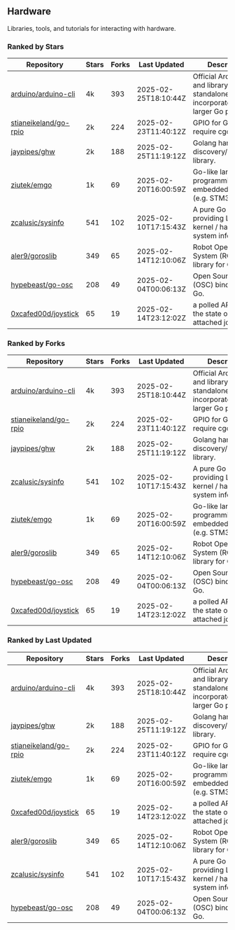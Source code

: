 ## Hardware

Libraries, tools, and tutorials for interacting with hardware.

### Ranked by Stars

| Repository | Stars | Forks | Last Updated | Description | 
|------------|-------|-------|--------------|-------------|
| [arduino/arduino-cli](https://github.com/arduino/arduino-cli) | 4k | 393 | 2025-02-25T18:10:44Z |  Official Arduino CLI and library. Can run standalone, or be incorporated into larger Go projects. |
| [stianeikeland/go-rpio](https://github.com/stianeikeland/go-rpio) | 2k | 224 | 2025-02-23T11:40:12Z |  GPIO for Go, doesn't require cgo. |
| [jaypipes/ghw](https://github.com/jaypipes/ghw) | 2k | 188 | 2025-02-25T11:19:12Z |  Golang hardware discovery/inspection library. |
| [ziutek/emgo](https://github.com/ziutek/emgo) | 1k | 69 | 2025-02-20T16:00:59Z |  Go-like language for programming embedded systems (e.g. STM32 MCU). |
| [zcalusic/sysinfo](https://github.com/zcalusic/sysinfo) | 541 | 102 | 2025-02-10T17:15:43Z |  A pure Go library providing Linux OS / kernel / hardware system information. |
| [aler9/goroslib](https://github.com/aler9/goroslib) | 349 | 65 | 2025-02-14T12:10:06Z |  Robot Operating System (ROS) library for Go. |
| [hypebeast/go-osc](https://github.com/hypebeast/go-osc) | 208 | 49 | 2025-02-04T00:06:13Z |  Open Sound Control (OSC) bindings for Go. |
| [0xcafed00d/joystick](https://github.com/0xcafed00d/joystick) | 65 | 19 | 2025-02-14T23:12:02Z |  a polled API to read the state of an attached joystick. |

### Ranked by Forks

| Repository | Stars | Forks | Last Updated | Description | 
|------------|-------|-------|--------------|-------------|
| [arduino/arduino-cli](https://github.com/arduino/arduino-cli) | 4k | 393 | 2025-02-25T18:10:44Z |  Official Arduino CLI and library. Can run standalone, or be incorporated into larger Go projects. |
| [stianeikeland/go-rpio](https://github.com/stianeikeland/go-rpio) | 2k | 224 | 2025-02-23T11:40:12Z |  GPIO for Go, doesn't require cgo. |
| [jaypipes/ghw](https://github.com/jaypipes/ghw) | 2k | 188 | 2025-02-25T11:19:12Z |  Golang hardware discovery/inspection library. |
| [zcalusic/sysinfo](https://github.com/zcalusic/sysinfo) | 541 | 102 | 2025-02-10T17:15:43Z |  A pure Go library providing Linux OS / kernel / hardware system information. |
| [ziutek/emgo](https://github.com/ziutek/emgo) | 1k | 69 | 2025-02-20T16:00:59Z |  Go-like language for programming embedded systems (e.g. STM32 MCU). |
| [aler9/goroslib](https://github.com/aler9/goroslib) | 349 | 65 | 2025-02-14T12:10:06Z |  Robot Operating System (ROS) library for Go. |
| [hypebeast/go-osc](https://github.com/hypebeast/go-osc) | 208 | 49 | 2025-02-04T00:06:13Z |  Open Sound Control (OSC) bindings for Go. |
| [0xcafed00d/joystick](https://github.com/0xcafed00d/joystick) | 65 | 19 | 2025-02-14T23:12:02Z |  a polled API to read the state of an attached joystick. |

### Ranked by Last Updated

| Repository | Stars | Forks | Last Updated | Description | 
|------------|-------|-------|--------------|-------------|
| [arduino/arduino-cli](https://github.com/arduino/arduino-cli) | 4k | 393 | 2025-02-25T18:10:44Z |  Official Arduino CLI and library. Can run standalone, or be incorporated into larger Go projects. |
| [jaypipes/ghw](https://github.com/jaypipes/ghw) | 2k | 188 | 2025-02-25T11:19:12Z |  Golang hardware discovery/inspection library. |
| [stianeikeland/go-rpio](https://github.com/stianeikeland/go-rpio) | 2k | 224 | 2025-02-23T11:40:12Z |  GPIO for Go, doesn't require cgo. |
| [ziutek/emgo](https://github.com/ziutek/emgo) | 1k | 69 | 2025-02-20T16:00:59Z |  Go-like language for programming embedded systems (e.g. STM32 MCU). |
| [0xcafed00d/joystick](https://github.com/0xcafed00d/joystick) | 65 | 19 | 2025-02-14T23:12:02Z |  a polled API to read the state of an attached joystick. |
| [aler9/goroslib](https://github.com/aler9/goroslib) | 349 | 65 | 2025-02-14T12:10:06Z |  Robot Operating System (ROS) library for Go. |
| [zcalusic/sysinfo](https://github.com/zcalusic/sysinfo) | 541 | 102 | 2025-02-10T17:15:43Z |  A pure Go library providing Linux OS / kernel / hardware system information. |
| [hypebeast/go-osc](https://github.com/hypebeast/go-osc) | 208 | 49 | 2025-02-04T00:06:13Z |  Open Sound Control (OSC) bindings for Go. |

